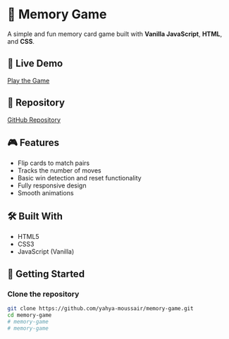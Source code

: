 # 🧠 Memory Game

A simple and fun memory card game built with **Vanilla JavaScript**, **HTML**, and **CSS**.

## 🔗 Live Demo

[Play the Game](https://yahya-moussair.github.io/memory-game/)

## 📁 Repository

[GitHub Repository](https://github.com/yahya-moussair/memory-game)

## 🎮 Features

- Flip cards to match pairs
- Tracks the number of moves
- Basic win detection and reset functionality
- Fully responsive design
- Smooth animations

## 🛠️ Built With

- HTML5
- CSS3
- JavaScript (Vanilla)

## 🚀 Getting Started

### Clone the repository

```bash
git clone https://github.com/yahya-moussair/memory-game.git
cd memory-game
# memory-game
# memory-game

